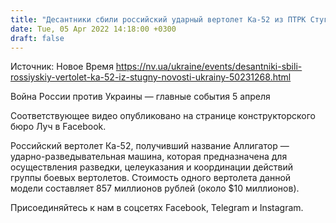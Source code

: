 ```yaml
---
title: "Десантники сбили российский ударный вертолет Ка-52 из ПТРК Стугна — видео"
date: Tue, 05 Apr 2022 14:18:00 +0300
draft: false
---
```

Источник: Новое Время https://nv.ua/ukraine/events/desantniki-sbili-rossiyskiy-vertolet-ka-52-iz-stugny-novosti-ukrainy-50231268.html


Война России против Украины — главные события 5 апреля

Соответствующее видео опубликовано на странице конструкторского бюро Луч в Facebook.

Российский вертолет Ка-52, получивший название Аллигатор — ударно-разведывательная машина, которая предназначена для осуществления разведки, целеуказания и координации действий группы боевых вертолетов. Стоимость одного вертолета данной модели составляет 857 миллионов рублей (около $10 миллионов).

Присоединяйтесь к нам в соцсетях Facebook, Telegram и Instagram.
